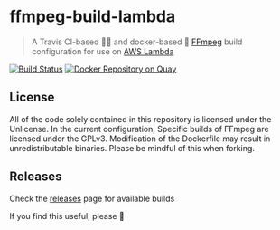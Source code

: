 # ffmpeg-build-lambda

> A Travis CI-based 👷‍♂️ and docker-based 🐳 [FFmpeg](https://ffmpeg.org/) build configuration for use on [AWS Lambda](https://aws.amazon.com/lambda/)

[![Build Status](https://travis-ci.org/binoculars/ffmpeg-build-lambda.svg?branch=master)](https://travis-ci.org/binoculars/ffmpeg-build-lambda)
[![Docker Repository on Quay](https://quay.io/repository/binoculars/ffmpeg/status "Docker Repository on Quay")](https://quay.io/repository/binoculars/ffmpeg)

## License
All of the code solely contained in this repository is licensed under the Unlicense. In the current configuration, Specific builds of FFmpeg are licensed under the GPLv3.
Modification of the Dockerfile may result in unredistributable binaries. Please be mindful of this when forking.

## Releases
Check the [releases](https://github.com/binoculars/ffmpeg-build-lambda/releases) page for available builds

If you find this useful, please :star2:
